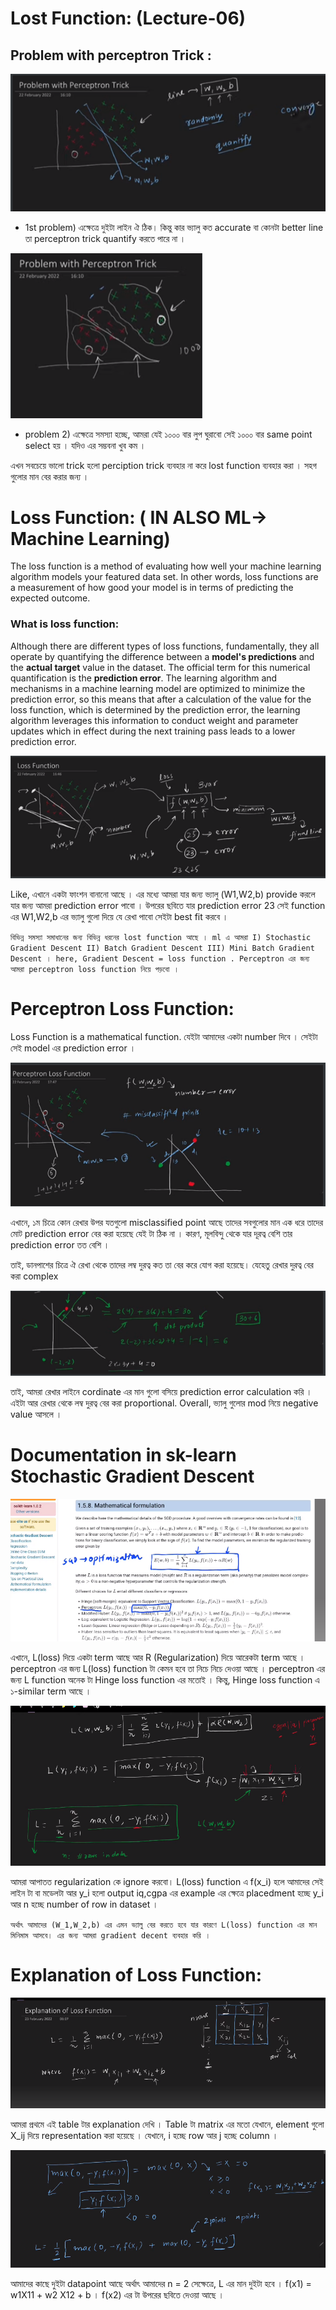 # Lost Function: (Lecture-06)


## Problem with perceptron Trick : 

![Alt text](image-19.png)

- 1st problem) এক্ষেত্রে দুইটা লাইন ঐ ঠিক। কিন্তু কার ভ্যালু কত  accurate বা কোনটা better line  তা perceptron trick quantify করতে পারে না । 

![Alt text](image-20.png)

- problem 2) এক্ষেত্রে সমস্যা হচ্ছে, আমরা যেই ১০০০ বার লুপ ঘুরাবো সেই ১০০০ বার  same point select হয় । যদিও এর সম্ভবনা খুব কম । 

এখন সবচেয়ে ভালো trick হলো perciption trick ব্যবহার না করে lost function ব্যবহার করা । সহগ গুলোর মান বের করার জন্য । 

# Loss Function:  ( IN ALSO ML-> Machine Learning)

The loss function is a method of evaluating how well your machine learning algorithm models your featured data set. In other words, loss functions are a measurement of how good your model is in terms of predicting the expected outcome.

### What is loss function: 
Although there are different types of loss functions, fundamentally, they all operate by quantifying the difference between a **model's predictions** and the **actual target** value in the dataset. The official term for this numerical quantification is the **prediction error**. The learning algorithm and mechanisms in a machine learning model are optimized to minimize the prediction error, so this means that after a calculation of the value for the loss function, which is determined by the prediction error, the learning algorithm leverages this information to conduct weight and parameter updates which in effect during the next training pass leads to a lower prediction error.


![Alt text](image-21.png)


Like, এখানে একটা ফাংশন বানানো আছে । এর মধ্যে আমরা যার জন্য ভ্যালু (W1,W2,b) provide করলে যার জন্য আমরা  prediction error পাবো ।  উপরের ছবিতে যার prediction error 23 সেই function এর W1,W2,b এর ভ্যালু গুলো দিয়ে যে রেখা পাবো সেইটা best fit করবে । 

`বিভিন্ন সমস্যা সমাধানের জন্য বিভিন্ন ধরনের lost function আছে । ml এ আমরা I) Stochastic Gradient Descent II) Batch Gradient Descent III) Mini Batch Gradient Descent । here, Gradient Descent = loss function . Perceptron এর জন্য আমরা perceptron loss function নিয়ে পড়বো ।`



# Perceptron Loss Function: 

Loss Function is a mathematical function. যেইটা আমাদের একটা number দিবে । সেইটা সেই model এর prediction error । 

![Alt text](image-22.png)

এখানে, ১ম চিত্রে কোন রেখার উপর  যতগুলো misclassified point আছে তাদের সবগুলোর মান এক ধরে তাদের মোট prediction error  বের করা হয়েছে যেই টা ঠিক না । কারণ, মূলবিন্দু থেকে যার দূরত্ব বেশি তার  prediction error তত বেশি । 

তাই, ডানপাশের চিত্রে ঐ রেখা থেকে তাদের লম্ব দুরত্ব কত তা বের করে যোগ করা হয়েছে। যেহেতু রেখার দুরত্ব বের করা complex

![Alt text](image-23.png)

তাই, আমরা রেখার লাইনে cordinate এর মান গুলো বসিয়ে prediction error calculation করি । এইটা আর রেখার থেকে লম্ব দুরত্ব বের করা proportional. Overall, ভ্যালু গুলোর mod নিয়ে negative value আসলে । 


# Documentation in sk-learn Stochastic Gradient Descent

![Alt text](image-25.png)

এখানে, L(loss) দিয়ে একটা term আছে আর R (Regularization) দিয়ে আরেকটা term আছে । 
perceptron এর জন্য L(loss) function টা কেমন হবে তা নিচে নিচে দেওয়া আছে । perceptron এর জন্য L function অনেক টা Hinge loss function এর মতোই । কিন্তু, Hinge loss function এ ১-similar term আছে । 

![Alt text](image-26.png)


আমরা আপাতত regularization কে ignore করবো। L(loss) function এ f(x_i) হলে আমাদের সেই লাইন টা বা মডেলটা আর y_i হলো output iq,cgpa এর example এর ক্ষেত্রে placedment হচ্ছে y_i আর n হচ্ছে number of row in dataset । 

`অর্থাৎ আমাদের (W_1,W_2,b) এর এমন ভ্যালু বের করতে হবে যার কারণে L(loss) function এর মান মিনিমাম আসবে। এর জন্য আমরা gradient decent ব্যবহার করি । ` 

# Explanation of Loss Function:

![Alt text](image-27.png)

আমরা প্রথমে এই table টার explanation দেখি । Table টা matrix এর মতো যেখানে, element গুলো X_ij দিয়ে representation করা হয়েছে । যেখানে, i হচ্ছে row আর j হচ্ছে column । 

![Alt text](image-28.png)

আমাদের কাছে দুইটা datapoint আছে অর্থাৎ আমাদের n = 2 সেক্ষেত্রে, L এর মান দুইটা হবে । f(x1) = w1X11 + w2 X12 + b । f(x2) এর টা উপরের ছবিতে দেওয়া আছে । 




